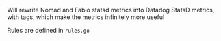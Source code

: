 Will rewrite Nomad and Fabio statsd metrics into Datadog StatsD metrics, with tags, which make the metrics infinitely more useful

Rules are defined in `rules.go`